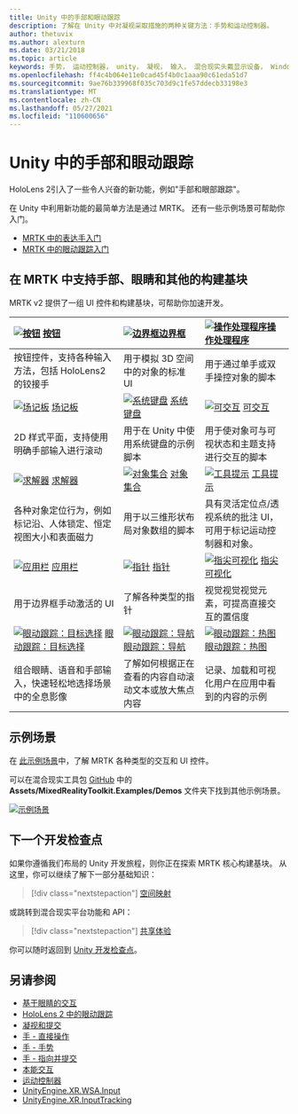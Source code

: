 ```yaml
---
title: Unity 中的手部和眼动跟踪
description: 了解在 Unity 中对凝视采取措施的两种关键方法：手势和运动控制器。
author: thetuvix
ms.author: alexturn
ms.date: 03/21/2018
ms.topic: article
keywords: 手势， 运动控制器， unity， 凝视， 输入， 混合现实头戴显示设备， Windows 混合现实头戴显示设备， 虚拟现实头戴显示设备， MRTK， 混合现实工具包
ms.openlocfilehash: ff4c4b064e11e0cad45f4b0c1aaa90c61eda51d7
ms.sourcegitcommit: 9ae76b339968f035c703d9c1fe57ddecb33198e3
ms.translationtype: MT
ms.contentlocale: zh-CN
ms.lasthandoff: 05/27/2021
ms.locfileid: "110600656"
---
```

# <a name="articulated-hand-and-eye-tracking-in-unity"></a>Unity 中的手部和眼动跟踪

HoloLens 2引入了一些令人兴奋的新功能，例如"手部和眼部跟踪"。

在 Unity 中利用新功能的最简单方法是通过 MRTK。 还有一些示例场景可帮助你入门。

* [MRTK 中的表达手入门](/windows/mixed-reality/mrtk-unity/features/input/hand-tracking)
* [MRTK 中的眼动跟踪入门](/windows/mixed-reality/mrtk-unity/features/input/eye-tracking/eye-tracking-main)

## <a name="building-blocks-supporting-hands-eyes-and-others-in-mrtk"></a>在 MRTK 中支持手部、眼睛和其他的构建基块

MRTK v2 提供了一组 UI 控件和构建基块，可帮助你加速开发。

|  [![按钮](images/MRTK_Button_Main.png)](/windows/mixed-reality/mrtk-unity/features/ux-building-blocks/button) [按钮](/windows/mixed-reality/mrtk-unity/features/ux-building-blocks/button) | [ ![ 边界框](images/MRTK_BoundingBox_Main.png)](/windows/mixed-reality/mrtk-unity/features/ux-building-blocks/bounding-box)[边界框](/windows/mixed-reality/mrtk-unity/features/ux-building-blocks/bounding-box) | [ ![ 操作处理程序](images/MRTK_Manipulation_Main.png)](/windows/mixed-reality/mrtk-unity/features/ux-building-blocks/manipulation-handler)[操作处理程序](/windows/mixed-reality/mrtk-unity/features/ux-building-blocks/manipulation-handler) |
|:--- | :--- | :--- |
| 按钮控件，支持各种输入方法，包括 HoloLens2 的铰接手 | 用于模拟 3D 空间中的对象的标准 UI | 用于通过单手或双手操控对象的脚本 |
|  [![场记板](images/MRTK_Slate_Main.png)](/windows/mixed-reality/mrtk-unity/features/ux-building-blocks/slate) [场记板](/windows/mixed-reality/mrtk-unity/features/ux-building-blocks/slate) | [![系统键盘](images/MRTK_SystemKeyboard_Main.png)](/windows/mixed-reality/mrtk-unity/features/ux-building-blocks/system-keyboard) [系统键盘](/windows/mixed-reality/mrtk-unity/features/ux-building-blocks/system-keyboard) | [![可交互](images/InteractableExamples.png)](/windows/mixed-reality/mrtk-unity/features/ux-building-blocks/interactable) [可交互](/windows/mixed-reality/mrtk-unity/features/ux-building-blocks/interactable) |
| 2D 样式平面，支持使用明确手部输入进行滚动 | 用于在 Unity 中使用系统键盘的示例脚本  | 用于使对象可与可视状态和主题支持进行交互的脚本 |
|  [![求解器](images/MRTK_Solver_Main.png)](/windows/mixed-reality/mrtk-unity/features/ux-building-blocks/solvers/solver) [求解器](/windows/mixed-reality/mrtk-unity/features/ux-building-blocks/solvers/solver) | [![对象集合](images/MRTK_ObjectCollection_Main.png)](/windows/mixed-reality/mrtk-unity/features/ux-building-blocks/object-collection) [对象集合](/windows/mixed-reality/mrtk-unity/features/ux-building-blocks/object-collection) | [![工具提示](images/MRTK_Tooltip_Main.png)](/windows/mixed-reality/mrtk-unity/features/ux-building-blocks/tooltip) [工具提示](/windows/mixed-reality/mrtk-unity/features/ux-building-blocks/tooltip) |
| 各种对象定位行为，例如标记沿、人体锁定、恒定视图大小和表面磁力 | 用于以三维形状布局对象数组的脚本 | 具有灵活定位点/透视系统的批注 UI，可用于标记运动控制器和对象。 |
|  [![应用栏](images/MRTK_AppBar_Main.png)](/windows/mixed-reality/mrtk-unity/features/ux-building-blocks/app-bar) [应用栏](/windows/mixed-reality/mrtk-unity/features/ux-building-blocks/app-bar) | [![指针](images/MRTK_Pointer_Main.png)](/windows/mixed-reality/mrtk-unity/features/input/pointers) [指针](/windows/mixed-reality/mrtk-unity/features/input/pointers) | [![指尖可视化](images/MRTK_FingertipVisualization_Main.png)](/windows/mixed-reality/mrtk-unity/features/ux-building-blocks/fingertip-visualization) [指尖可视化](/windows/mixed-reality/mrtk-unity/features/ux-building-blocks/fingertip-visualization) |
| 用于边界框手动激活的 UI | 了解各种类型的指针 | 视觉视觉视觉元素，可提高直接交互的置信度 |
|  [![眼动跟踪：目标选择](images/mrtk_et_targetselect.png)](/windows/mixed-reality/mrtk-unity/features/input/eye-tracking/eye-tracking-target-selection) [眼动跟踪：目标选择](/windows/mixed-reality/mrtk-unity/features/input/eye-tracking/eye-tracking-target-selection) | [![眼动跟踪：导航](images/mrtk_et_navigation.png)](/windows/mixed-reality/mrtk-unity/features/input/eye-tracking/eye-tracking-navigation) [眼动跟踪：导航](/windows/mixed-reality/mrtk-unity/features/input/eye-tracking/eye-tracking-navigation) | [![眼动跟踪：热图](images/mrtk_et_heatmaps.png)](https://microsoft.github.io/MixedRealityToolkit-Unity/Documentation/EyeTracking/EyeTracking_Visualization.html) [眼动跟踪：热图](https://microsoft.github.io/MixedRealityToolkit-Unity/Documentation/EyeTracking/EyeTracking_Visualization.html) |
| 组合眼睛、语音和手部输入，快速轻松地选择场景中的全息影像 | 了解如何根据正在查看的内容自动滚动文本或放大焦点内容| 记录、加载和可视化用户在应用中看到的内容的示例 |

## <a name="example-scenes"></a>示例场景

在 [此示例场景](https://microsoft.github.io/MixedRealityToolkit-Unity/Documentation/README_HandInteractionExamples.html)中，了解 MRTK 各种类型的交互和 UI 控件。

可以在混合现实工具包 [GitHub](https://github.com/Microsoft/MixedRealityToolkit-Unity) 中的 **Assets/MixedRealityToolkit.Examples/Demos** 文件夹下找到其他示例场景。

[![示例场景](images/MRTK_Examples.png)](/windows/mixed-reality/mrtk-unity/features/example-scenes/hand-interaction-examples)

## <a name="next-development-checkpoint"></a>下一个开发检查点

如果你遵循我们布局的 Unity 开发旅程，则你正在探索 MRTK 核心构建基块。 从这里，你可以继续了解下一部分基础知识：

> [!div class="nextstepaction"]
> [空间映射](spatial-mapping-in-unity.md)

或跳转到混合现实平台功能和 API：

> [!div class="nextstepaction"]
> [共享体验](shared-experiences-in-unity.md)

你可以随时返回到 [Unity 开发检查点](unity-development-overview.md#2-core-building-blocks)。

## <a name="see-also"></a>另请参阅

* [基于眼睛的交互](../../design/eye-gaze-interaction.md)
* [HoloLens 2 中的眼动跟踪](../../design/eye-tracking.md)
* [凝视和提交](../../design/gaze-and-commit.md)
* [手 - 直接操作](../../design/direct-manipulation.md)
* [手 - 手势](../../design/gaze-and-commit.md#composite-gestures)
* [手 - 指向并提交](../../design/point-and-commit.md)
* [本能交互](../../design/interaction-fundamentals.md)
* [运动控制器](../../design/motion-controllers.md)
* [UnityEngine.XR.WSA.Input](https://docs.unity3d.com/ScriptReference/XR.WSA.Input.InteractionManager.html)
* [UnityEngine.XR.InputTracking](https://docs.unity3d.com/ScriptReference/XR.InputTracking.html)